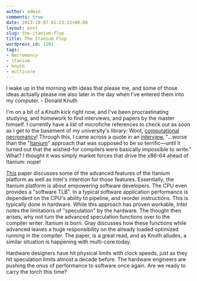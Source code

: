 ```yaml
---
author: admin
comments: true
date: 2013-10-07 01:23:13+00:00
layout: post
slug: the-itanium-flop
title: The Itanium Flop
wordpress_id: 1201
tags:
- Necromancy
- itanium
- knuth
- multicore
---
```


I wake up in the morning with ideas that please me, and some of those ideas actually please me also later in the day when I've entered them into my computer. - Donald Knuth

I'm on a bit of a Knuth kick right now, and I've been procrastinating studying, and homework to find interviews, and papers by the master himself. I currently have a list of microfiche references to check out as soon as I get to the basement of my university's library: Woot, [computational necromancy](http://www.chrisfenton.com/homebrew-cray-1a/)! Through this, I came across a quote in an [interview](http://www.informit.com/articles/article.aspx?p=1193856), "...worse than the "[Itanium](http://en.wikipedia.org/wiki/Itanium)" approach that was supposed to be so terrific—until it turned out that the wished-for compilers were basically impossible to write." What? I thought it was simply market forces that drive the x86-64 ahead of Itanium: nope!

<!-- more -->

[This](https://www.usenix.org/legacy/event/usenix05/tech/general/gray/gray.pdf) paper discusses some of the advanced features of the Itanium platform as well as Intel's intention for those features. Essentially, the Itanium platform is about empowering software developers. The CPU even provides a "software TLB". In a typical software application performance is dependent on the CPU's ability to pipeline, and reorder instructions. This is typically done in hardware. While this approach has proven workable, Intel notes the limitations of "speculation" by the hardware. The thought then arises, why not turn the advanced speculation functions over to the compiler writer. Itanium is born. Gray discusses how these functions while advanced leaves a huge responsibility on the already loaded optimized running in the compiler. The paper, is a great read, and as Knuth alludes, a similar situation is happening with multi-core today.

Hardware designers have hit physical limits with clock speeds, just as they hit speculation limits almost a decade before. The hardware engineers are pushing the onus of performance to software once again. Are we ready to carry the torch this time?
